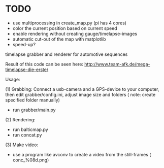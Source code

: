 # TODO
- use multiprocessing in create_map.py (pi has 4 cores)
- color the current position based on current speed
- enable rendering without creating gauge/timelapse-images
- automatic cut-out of the map with matplotlib
- speed-up?

timelapse grabber and renderer for automotive sequences

Result of this code can be seen here:
http://www.team-afk.de/mega-timelapse-die-erste/

Usage: 

(1) Grabbing:
Connect a usb-camera and a GPS-device to your computer, then edit grabber/config.ini, adjust image size and folders ( note: create specified folder manually)
- run grabber/main.py

(2) Rendering:
- run balticmap.py
- run concat.py

(3) Make video:
- use a program like avconv to create a video from the still-frames ( conc_%08d.png)
